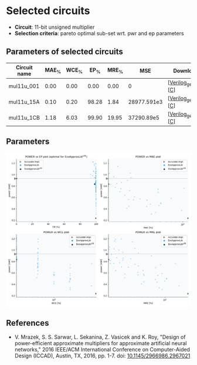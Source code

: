 
Selected circuits
===================
 - **Circuit**: 11-bit unsigned multiplier
 - **Selection criteria**: pareto optimal sub-set wrt. pwr and ep parameters

Parameters of selected circuits
----------------------------

| Circuit name | MAE<sub>%</sub> | WCE<sub>%</sub> | EP<sub>%</sub> | MRE<sub>%</sub> | MSE | Download |
| --- |  --- | --- | --- | --- | --- | --- | 
| mul11u_001 | 0.00 | 0.00 | 0.00 | 0.00 | 0 |  [[Verilog<sub>generic</sub>](mul11u_001.v)]  [[C](mul11u_001.c)] |
| mul11u_15A | 0.10 | 0.20 | 98.28 | 1.84 | 28977.591e3 |  [[Verilog<sub>generic</sub>](mul11u_15A.v)]  [[C](mul11u_15A.c)] |
| mul11u_1CB | 1.18 | 6.03 | 99.90 | 19.95 | 37290.89e5 |  [[Verilog<sub>generic</sub>](mul11u_1CB.v)]  [[C](mul11u_1CB.c)] |
    
Parameters
--------------
![Parameters figure](fig.png)

References
--------------
   - V. Mrazek, S. S. Sarwar, L. Sekanina, Z. Vasicek and K. Roy, "Design of power-efficient approximate multipliers for approximate artificial neural networks," 2016 IEEE/ACM International Conference on Computer-Aided Design (ICCAD), Austin, TX, 2016, pp. 1-7. doi: [10.1145/2966986.2967021](https://dx.doi.org/10.1145/2966986.2967021)

             